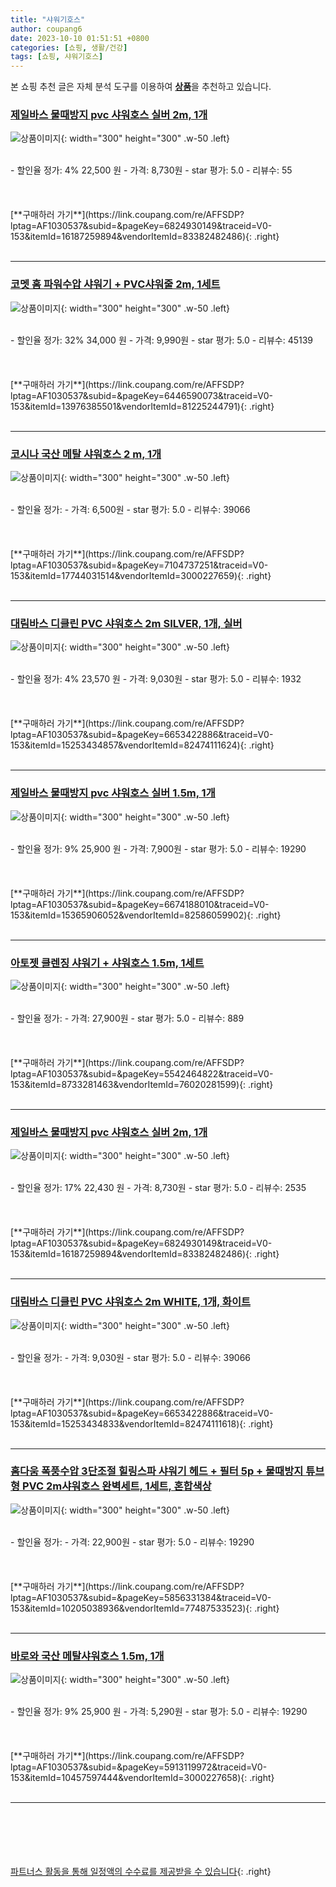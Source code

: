 ```yaml
---
title: "샤워기호스"
author: coupang6
date: 2023-10-10 01:51:51 +0800
categories: [쇼핑, 생활/건강]
tags: [쇼핑, 샤워기호스]
---
```


본 쇼핑 추천 글은 자체 분석 도구를 이용하여 [**상품**](https://link.coupang.com/a/bao1ui)을 추천하고 있습니다.

### [제일바스 물때방지 pvc 샤워호스 실버 2m, 1개](https://link.coupang.com/re/AFFSDP?lptag=AF1030537&subid=&pageKey=6824930149&traceid=V0-153&itemId=16187259894&vendorItemId=83382482486)

![상품이미지](https://thumbnail10.coupangcdn.com/thumbnails/remote/230x230ex/image/retail/images/450329104970668-f97c9f03-7d7f-4be0-9599-9b4ed9c4927b.jpg){: width="300" height="300" .w-50 .left}


<br>
- 할인율 정가: 4%  22,500   원
- 가격: 8,730원
- star 평가: 5.0
- 리뷰수: 55
<br>
<br>
<br>
<br>
[**구매하러 가기**](https://link.coupang.com/re/AFFSDP?lptag=AF1030537&subid=&pageKey=6824930149&traceid=V0-153&itemId=16187259894&vendorItemId=83382482486){: .right}
<br>
<br>

---

### [코멧 홈 파워수압 샤워기 + PVC샤워줄 2m, 1세트](https://link.coupang.com/re/AFFSDP?lptag=AF1030537&subid=&pageKey=6446590073&traceid=V0-153&itemId=13976385501&vendorItemId=81225244791)

![상품이미지](https://thumbnail7.coupangcdn.com/thumbnails/remote/230x230ex/image/retail/images/9002937983498316-e537708c-1c44-4c63-8032-8050a31eab03.jpg){: width="300" height="300" .w-50 .left}


<br>
- 할인율 정가: 32%  34,000   원
- 가격: 9,990원
- star 평가: 5.0
- 리뷰수: 45139
<br>
<br>
<br>
<br>
[**구매하러 가기**](https://link.coupang.com/re/AFFSDP?lptag=AF1030537&subid=&pageKey=6446590073&traceid=V0-153&itemId=13976385501&vendorItemId=81225244791){: .right}
<br>
<br>

---

### [코시나 국산 메탈 샤워호스 2 m, 1개](https://link.coupang.com/re/AFFSDP?lptag=AF1030537&subid=&pageKey=7104737251&traceid=V0-153&itemId=17744031514&vendorItemId=3000227659)

![상품이미지](https://thumbnail6.coupangcdn.com/thumbnails/remote/230x230ex/image/retail/images/3668348597812991-bd72eb95-fe43-47bb-bb5b-c359efd0e94f.jpg){: width="300" height="300" .w-50 .left}


<br>
- 할인율 정가: 
- 가격: 6,500원
- star 평가: 5.0
- 리뷰수: 39066
<br>
<br>
<br>
<br>
[**구매하러 가기**](https://link.coupang.com/re/AFFSDP?lptag=AF1030537&subid=&pageKey=7104737251&traceid=V0-153&itemId=17744031514&vendorItemId=3000227659){: .right}
<br>
<br>

---

### [대림바스 디클린 PVC 샤워호스 2m SILVER, 1개, 실버](https://link.coupang.com/re/AFFSDP?lptag=AF1030537&subid=&pageKey=6653422886&traceid=V0-153&itemId=15253434857&vendorItemId=82474111624)

![상품이미지](https://thumbnail7.coupangcdn.com/thumbnails/remote/230x230ex/image/retail/images/2022/07/19/11/2/0a109dc4-c50e-40da-8cba-f13835ebf527.jpg){: width="300" height="300" .w-50 .left}


<br>
- 할인율 정가: 4%  23,570   원
- 가격: 9,030원
- star 평가: 5.0
- 리뷰수: 1932
<br>
<br>
<br>
<br>
[**구매하러 가기**](https://link.coupang.com/re/AFFSDP?lptag=AF1030537&subid=&pageKey=6653422886&traceid=V0-153&itemId=15253434857&vendorItemId=82474111624){: .right}
<br>
<br>

---

### [제일바스 물때방지 pvc 샤워호스 실버 1.5m, 1개](https://link.coupang.com/re/AFFSDP?lptag=AF1030537&subid=&pageKey=6674188010&traceid=V0-153&itemId=15365906052&vendorItemId=82586059902)

![상품이미지](https://thumbnail9.coupangcdn.com/thumbnails/remote/230x230ex/image/retail/images/452068548449800-decd9636-5a4e-4fb4-8dc0-f9fc5da7ebd3.jpg){: width="300" height="300" .w-50 .left}


<br>
- 할인율 정가: 9%  25,900   원
- 가격: 7,900원
- star 평가: 5.0
- 리뷰수: 19290
<br>
<br>
<br>
<br>
[**구매하러 가기**](https://link.coupang.com/re/AFFSDP?lptag=AF1030537&subid=&pageKey=6674188010&traceid=V0-153&itemId=15365906052&vendorItemId=82586059902){: .right}
<br>
<br>

---

### [아토젯 클렌징 샤워기 + 샤워호스 1.5m, 1세트](https://link.coupang.com/re/AFFSDP?lptag=AF1030537&subid=&pageKey=5542464822&traceid=V0-153&itemId=8733281463&vendorItemId=76020281599)

![상품이미지](https://thumbnail8.coupangcdn.com/thumbnails/remote/230x230ex/image/retail/images/6154530598719820-bd5605c9-6233-4ee5-8039-4a98f59dc513.jpg){: width="300" height="300" .w-50 .left}


<br>
- 할인율 정가: 
- 가격: 27,900원
- star 평가: 5.0
- 리뷰수: 889
<br>
<br>
<br>
<br>
[**구매하러 가기**](https://link.coupang.com/re/AFFSDP?lptag=AF1030537&subid=&pageKey=5542464822&traceid=V0-153&itemId=8733281463&vendorItemId=76020281599){: .right}
<br>
<br>

---

### [제일바스 물때방지 pvc 샤워호스 실버 2m, 1개](https://link.coupang.com/re/AFFSDP?lptag=AF1030537&subid=&pageKey=6824930149&traceid=V0-153&itemId=16187259894&vendorItemId=83382482486)

![상품이미지](https://thumbnail10.coupangcdn.com/thumbnails/remote/230x230ex/image/retail/images/450329104970668-f97c9f03-7d7f-4be0-9599-9b4ed9c4927b.jpg){: width="300" height="300" .w-50 .left}


<br>
- 할인율 정가: 17%  22,430   원
- 가격: 8,730원
- star 평가: 5.0
- 리뷰수: 2535
<br>
<br>
<br>
<br>
[**구매하러 가기**](https://link.coupang.com/re/AFFSDP?lptag=AF1030537&subid=&pageKey=6824930149&traceid=V0-153&itemId=16187259894&vendorItemId=83382482486){: .right}
<br>
<br>

---

### [대림바스 디클린 PVC 샤워호스 2m WHITE, 1개, 화이트](https://link.coupang.com/re/AFFSDP?lptag=AF1030537&subid=&pageKey=6653422886&traceid=V0-153&itemId=15253434833&vendorItemId=82474111618)

![상품이미지](https://thumbnail9.coupangcdn.com/thumbnails/remote/230x230ex/image/retail/images/2022/07/19/11/8/aa19d37e-beee-4257-8aa7-aeac9a964a38.jpg){: width="300" height="300" .w-50 .left}


<br>
- 할인율 정가: 
- 가격: 9,030원
- star 평가: 5.0
- 리뷰수: 39066
<br>
<br>
<br>
<br>
[**구매하러 가기**](https://link.coupang.com/re/AFFSDP?lptag=AF1030537&subid=&pageKey=6653422886&traceid=V0-153&itemId=15253434833&vendorItemId=82474111618){: .right}
<br>
<br>

---

### [홈다움 폭풍수압 3단조절 힐링스파 샤워기 헤드 + 필터 5p + 물때방지 튜브형 PVC 2m샤워호스 완벽세트, 1세트, 혼합색상](https://link.coupang.com/re/AFFSDP?lptag=AF1030537&subid=&pageKey=5856331384&traceid=V0-153&itemId=10205038936&vendorItemId=77487533523)

![상품이미지](https://thumbnail9.coupangcdn.com/thumbnails/remote/230x230ex/image/retail/images/9514550892575532-5d8482f0-ef6e-4d77-97d5-012177e4740b.jpg){: width="300" height="300" .w-50 .left}


<br>
- 할인율 정가: 
- 가격: 22,900원
- star 평가: 5.0
- 리뷰수: 19290
<br>
<br>
<br>
<br>
[**구매하러 가기**](https://link.coupang.com/re/AFFSDP?lptag=AF1030537&subid=&pageKey=5856331384&traceid=V0-153&itemId=10205038936&vendorItemId=77487533523){: .right}
<br>
<br>

---

### [바로와 국산 메탈샤워호스 1.5m, 1개](https://link.coupang.com/re/AFFSDP?lptag=AF1030537&subid=&pageKey=5913119972&traceid=V0-153&itemId=10457597444&vendorItemId=3000227658)

![상품이미지](https://thumbnail6.coupangcdn.com/thumbnails/remote/230x230ex/image/product/image/vendoritem/2019/02/01/3000227658/bb0c3a02-4b0e-4c34-ba37-576063300f4b.jpg){: width="300" height="300" .w-50 .left}


<br>
- 할인율 정가: 9%  25,900   원
- 가격: 5,290원
- star 평가: 5.0
- 리뷰수: 19290
<br>
<br>
<br>
<br>
[**구매하러 가기**](https://link.coupang.com/re/AFFSDP?lptag=AF1030537&subid=&pageKey=5913119972&traceid=V0-153&itemId=10457597444&vendorItemId=3000227658){: .right}
<br>
<br>

---
<br><br><br><br><br> [파트너스 활동을 통해 일정액의 수수료를 제공받을 수 있습니다](https://link.coupang.com/a/bao1ui){: .right}